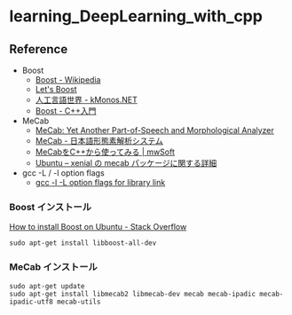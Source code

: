 # learning_DeepLearning_with_cpp


## Reference
- Boost
  - [Boost - Wikipedia](https://ja.wikipedia.org/wiki/Boost)
  - [Let's Boost](http://www.kmonos.net/alang/boost/)
  - [人工言語世界 - kMonos.NET](http://www.kmonos.net/alang/)
  - [Boost - C++入門](http://kaworu.jpn.org/cpp/Boost)
- MeCab
  - [MeCab: Yet Another Part-of-Speech and Morphological Analyzer](http://taku910.github.io/mecab/)
  - [MeCab - 日本語形態素解析システム](https://www.mlab.im.dendai.ac.jp/~yamada/ir/MorphologicalAnalyzer/MeCab.html)
  - [MeCabをC++から使ってみる | mwSoft](http://www.mwsoft.jp/programming/nlp/mecab_cpp.html)
  - [Ubuntu – xenial の mecab パッケージに関する詳細](https://packages.ubuntu.com/xenial/mecab)
- gcc -L / -l option flags
  - [gcc -l -L option flags for library link](https://www.rapidtables.com/code/linux/gcc/gcc-l.html)

### Boost インストール
[How to install Boost on Ubuntu - Stack Overflow](https://stackoverflow.com/questions/12578499/how-to-install-boost-on-ubuntu)

```
sudo apt-get install libboost-all-dev
```

### MeCab インストール

```
sudo apt-get update
sudo apt-get install libmecab2 libmecab-dev mecab mecab-ipadic mecab-ipadic-utf8 mecab-utils
```



